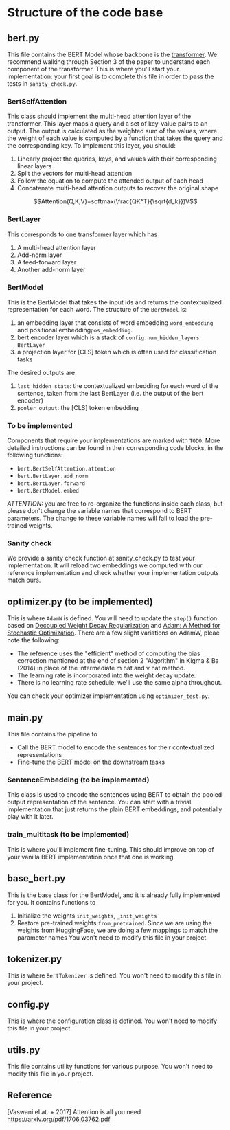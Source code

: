 # Structure of the code base

## bert.py
This file contains the BERT Model whose backbone is the [transformer](https://arxiv.org/pdf/1706.03762.pdf). We recommend walking through Section 3 of the paper to understand each component of the transformer. This is where you'll start your implementation: your first goal is to complete this file in order to pass the tests in `sanity_check.py`.

### BertSelfAttention
This class should implement the multi-head attention layer of the transformer. This layer maps a query and a set of key-value pairs to an output. The output is calculated as the weighted sum of the values, where the weight of each value is computed by a function that takes the query and the corresponding key. To implement this layer, you should:

1. Linearly project the queries, keys, and values with their corresponding linear layers
2. Split the vectors for multi-head attention
3. Follow the equation to compute the attended output of each head
4. Concatenate multi-head attention outputs to recover the original shape

$$Attention(Q,K,V)=softmax(\frac{QK^T}{\sqrt{d_k}})V$$

### BertLayer
This corresponds to one transformer layer which has 
1. A multi-head attention layer
2. Add-norm layer
3. A feed-forward layer
4. Another add-norm layer

### BertModel
This is the BertModel that takes the input ids and returns the contextualized representation for each word. The structure of the ```BertModel``` is:
1. an embedding layer that consists of word embedding ```word_embedding``` and positional embedding```pos_embedding```.
2. bert encoder layer which is a stack of ```config.num_hidden_layers``` ```BertLayer```
3. a projection layer for [CLS] token which is often used for classification tasks

The desired outputs are
1. ```last_hidden_state```: the contextualized embedding for each word of the sentence, taken from the last BertLayer (i.e. the output of the bert encoder)
2. ```pooler_output```: the [CLS] token embedding

### To be implemented
Components that require your implementations are marked with ```TODO```. More detailed instructions can be found in their corresponding code blocks, in the following functions:

* ```bert.BertSelfAttention.attention``` 
* ```bert.BertLayer.add_norm```
* ```bert.BertLayer.forward```
* ```bert.BertModel.embed```

*ATTENTION:* you are free to re-organize the functions inside each class, but please don't change the variable names that correspond to BERT parameters. The change to these variable names will fail to load the pre-trained weights.

### Sanity check
We provide a sanity check function at sanity_check.py to test your implementation. It will reload two embeddings we computed with our reference implementation and check whether your implementation outputs match ours. 

## optimizer.py  (to be implemented)
This is where `AdamW` is defined.
You will need to update the `step()` function based on [Decoupled Weight Decay Regularization](https://arxiv.org/abs/1711.05101) and [Adam: A Method for Stochastic Optimization](https://arxiv.org/abs/1412.6980).
There are a few slight variations on AdamW, pleae note the following:
- The reference uses the "efficient" method of computing the bias correction mentioned at the end of section 2 "Algorithm" in Kigma & Ba (2014) in place of the intermediate m hat and v hat method.
- The learning rate is incorporated into the weight decay update.
- There is no learning rate schedule: we'll use the same alpha throughout.

You can check your optimizer implementation using `optimizer_test.py`.

## main.py
This file contains the pipeline to 
* Call the BERT model to encode the sentences for their contextualized representations
* Fine-tune the BERT model on the downstream tasks


### SentenceEmbedding (to be implemented)
This class is used to encode the sentences using BERT to obtain the pooled output representation of the sentence.
You can start with a trivial implementation that just returns the plain BERT embeddings, and potentially
play with it later.

### train_multitask (to be implemented)
This is where you'll implement fine-tuning. This should improve on top of your vanilla BERT
implementation once that one is working.

## base_bert.py

This is the base class for the BertModel, and it is already fully implemented for you. It contains functions to 
1. Initialize the weights ``init_weights``, ``_init_weights``
2. Restore pre-trained weights ``from_pretrained``. Since we are using the weights from HuggingFace, we are doing a few mappings to match the parameter names
You won't need to modify this file in your project.

## tokenizer.py
This is where `BertTokenizer` is defined. You won't need to modify this file in your project.

## config.py
This is where the configuration class is defined. You won't need to modify this file in your project.

## utils.py
This file contains utility functions for various purpose. You won't need to modify this file in your project.
 
## Reference
[Vaswani el at. + 2017] Attention is all you need https://arxiv.org/pdf/1706.03762.pdf
